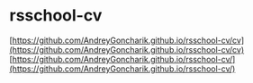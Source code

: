 # rsschool-cv
[https://github.com/AndreyGoncharik.github.io/rsschool-cv/cv](https://github.com/AndreyGoncharik.github.io/rsschool-cv/cv)
[https://github.com/AndreyGoncharik.github.io/rsschool-cv/](https://github.com/AndreyGoncharik.github.io/rsschool-cv/)
